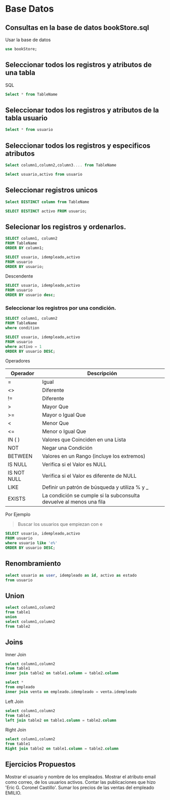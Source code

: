 # Base Datos 

## Consultas en la base de datos bookStore.sql

Usar la base de datos 

```sql
use bookStore;
```

## Seleccionar todos los registros y atributos de una tabla 

SQL 
```sql
Select * from TableName
```
## Seleccionar todos los registros y atributos de la tabla usuario

```sql
Select * from usuario
```
## Seleccionar todos los registros y especificos atributos 

```sql
Select column1,column2,column3.... from TableName
```

```sql
Select usuario,activo from usuario
```

## Seleccionar registros unicos 

```sql
Select DISTINCT column from TableName
```

```sql
SELECT DISTINCT activo FROM usuario;
```

## Selecionar los registros y ordenarlos.

```sql
SELECT column1, column2 
FROM TableName
ORDER BY column1;
```

```sql
SELECT usuario, idempleado,activo 
FROM usuario
ORDER BY usuario;
```

Descendente

```sql
SELECT usuario, idempleado,activo 
FROM usuario
ORDER BY usuario desc;
```

### Seleccionar los registros por una condición.

```sql
SELECT column1, column2 
FROM TableName
where condition 
```

```sql
SELECT usuario, idempleado,activo 
FROM usuario
where activo = 1
ORDER BY usuario DESC;
```

Operadores 

| Operador | Descripción |
| ------------- | ------------- |
| =  | Igual  |
| <>  | Diferente  |
| !=  | Diferente  |
| >   | Mayor Que  |
| >=  | Mayor o Igual Que  |
| <   | Menor Que  |
| <=  | Menor o Igual Que  |
| IN ( )  | Valores que Coinciden en una Lista  |
| NOT  | Negar una Condición  |
| BETWEEN  | Valores en un Rango (incluye los extremos)  |
| IS NULL  | Verifica si el Valor es NULL  |
| IS NOT NULL  | Verifica si el Valor es diferente de NULL  |
| LIKE  | Definir un patrón de búsqueda y utiliza % y _  |
| EXISTS  | La condición se cumple si la subconsulta devuelve al menos una fila  |
	

Por Ejemplo 

>Buscar los usuarios que empiezan con e 

```sql
SELECT usuario, idempleado,activo 
FROM usuario
where usuario like 'e%'
ORDER BY usuario DESC;
```

## Renombramiento

```sql
select usuario as user, idempleado as id, activo as estado 
from usuario 
```

## Union

```sql
select column1,column2
from table1 
union
select column1,column2
from table2
```

## Joins

Inner Join

```sql
select column1,column2
from table1 
inner join table2 on table1.column = table2.column
```

```sql
select *
from empleado
inner join venta on empleado.idempleado = venta.idempleado
```

Left Join 

```sql
select column1,column2
from table1 
left join table2 on table1.column = table2.column
```

Right Join

```sql
select column1,column2
from table1 
Right join table2 on table1.column = table2.column
```

## Ejercicios Propuestos 
Mostrar el usuario y nombre de los empleados.
Mostrar el atributo email como correo, de los usuarios activos.
Contar las publicaciones que hizo 'Eric G. Coronel Castillo'.
Sumar los precios de las ventas del empleado EMILIO.

